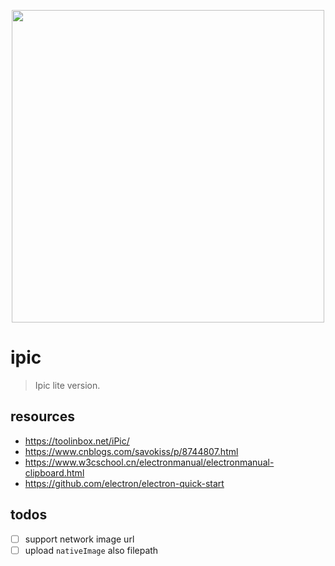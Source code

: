 <p align="center">
  <a href="https://github.com/afeiship/ipic">
    <img width="500" src="http://ww1.sinaimg.cn/large/006tNc79gy1g4qkx5knl7j303k03kjrk.jpg">
  </a>
</p>

# ipic
> Ipic lite version.


## resources
- https://toolinbox.net/iPic/
- https://www.cnblogs.com/savokiss/p/8744807.html
- https://www.w3cschool.cn/electronmanual/electronmanual-clipboard.html
- https://github.com/electron/electron-quick-start


## todos
- [ ] support network image url
- [ ] upload `nativeImage` also filepath
